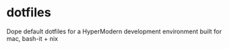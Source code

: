 # dotfiles
Dope default dotfiles for a HyperModern development environment built for mac, bash-it + nix
